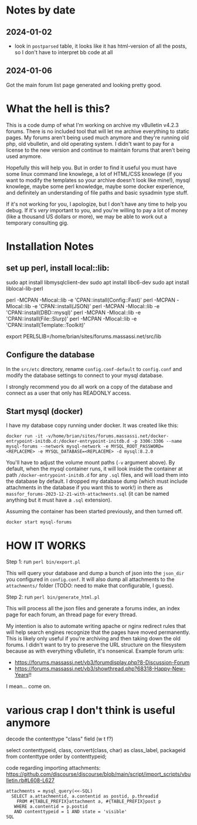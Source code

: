 # Notes by date

## 2024-01-02

- look in `postparsed` table, it looks like it has html-version of all the posts,
so I don't have to interpret bb code at all

## 2024-01-06

Got the main forum list page generated and looking pretty good.

# What the hell is this?

This is a code dump of what I'm working on archive my vBulletin v4.2.3 forums.
There is no included tool that will let me archive everything to static pages.
My forums aren't being used much anymore and they're running old php, old
vbulletin, and old operating system.  I didn't want to pay for a license
to the new version and continue to maintain forums that aren't being used
anymore.

Hopefully this will help you.  But in order to find it useful you must have
some linux command line knowlege, a lot of HTML/CSS knowlege (if you want to
modify the templates so your archive doesn't look like mine!), mysql knowlege,
maybe some perl knowledge, maybe some docker experience, and definitely an
understanding of file paths and basic sysadmin type stuff.

If it's not working for you, I apologize, but I don't have any time to help
you debug.  If it's _very_ important to you, and you're willing to pay a lot
of money (like a thousand US dollars or more), we may be able to work out
a temporary consulting gig.

# Installation Notes

## set up perl, install local::lib:

sudo apt install libmysqlclient-dev
sudo apt install libc6-dev
sudo apt install liblocal-lib-perl

perl -MCPAN -Mlocal::lib -e 'CPAN::install(Config::Fast)'
perl -MCPAN -Mlocal::lib -e 'CPAN::install(JSON)'
perl -MCPAN -Mlocal::lib -e 'CPAN::install(DBD::mysql)'
perl -MCPAN -Mlocal::lib -e 'CPAN::install(File::Slurp)'
perl -MCPAN -Mlocal::lib -e 'CPAN::install(Template::Toolkit)'

export PERL5LIB=/home/brian/sites/forums.massassi.net/src/lib

## Configure the database

In the `src/etc` directory, rename `config.conf-default` to `config.conf` and
modify the database settings to connect to your mysql database.

I strongly recommend you do all work on a copy of the database and connect
as a user that only has READONLY access.

## Start mysql (docker)

I have my database copy running under docker.  It was created like this:

```
docker run -it -v/home/brian/sites/forums.massassi.net/docker-entrypoint-initdb.d:/docker-entrypoint-initdb.d -p 3306:3306 --name mysql-forums --network mysql-network -e MYSQL_ROOT_PASSWORD=<REPLACEME> -e MYSQL_DATABASE=<REPLACEME> -d mysql:8.2.0
```

You'll have to adjust the volume mount paths (`-v` argument above).  By default,
when the mysql container runs, it will look inside the container at path
`/docker-entrypoint-initdb.d` for any `.sql` files, and will load them into
the database by default.  I dropped my database dump (which must include
attachments in the database if you want this to work!) in there as
`massfor_forums-2023-12-21-with-attachments.sql` (it can be named anything but
it must have a `.sql` extension).

Assuming the container has been started previously, and then turned off.

```
docker start mysql-forums
```

# HOW IT WORKS

Step 1: run `perl bin/export.pl`

This will query your database and dump a bunch of json into the `json_dir` you
configured in `config.conf`.  It will also dump all attachments to the
`attachments/` folder (TODO: need to make that configurable, I guess).

Step 2: run `perl bin/generate_html.pl`

This will process all the json files and generate a forums index, an index
page for each forum, an thread page for every thread.

My intention is also to automate writing apache or nginx redirect rules that
will help search engines recognize that the pages have moved permanently.
This is likely only useful if you're archiving and then taking down the old
forums.  I didn't want to try to preserve the URL structure on the filesystem
because as with everything vBulletin, it's nonsenical.  Example forum urls:

* https://forums.massassi.net/vb3/forumdisplay.php?8-Discussion-Forum
* https://forums.massassi.net/vb3/showthread.php?68318-Happy-New-Years!!

I mean... come on.



# various crap I don't think is useful anymore

decode the contenttype "class" field (w t f?)

select contenttypeid, class, convert(class, char) as class_label, packageid from contenttype order by contenttypeid;

code regarding importing attachments:
https://github.com/discourse/discourse/blob/main/script/import_scripts/vbulletin.rb#L608-L627

    attachments = mysql_query(<<-SQL)
      SELECT a.attachmentid, a.contentid as postid, p.threadid
        FROM #{TABLE_PREFIX}attachment a, #{TABLE_PREFIX}post p
       WHERE a.contentid = p.postid
       AND contenttypeid = 1 AND state = 'visible'
    SQL
